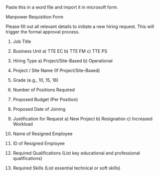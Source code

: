Paste this in a word file and import it in microsoft form.

Manpower Requisition Form

Please fill out all relevant details to initiate a new hiring request. This will trigger the formal approval process.

1. Job Title

2. Business Unit
a) TTE EC
b) TTE FM
c) TTE PS

3. Hiring Type
a) Project/Site-Based
b) Operational

4. Project / Site Name (If Project/Site-Based)

5. Grade (e.g., 10, 15, 18)

6. Number of Positions Required

7. Proposed Budget (Per Position)

8. Proposed Date of Joining

9. Justification for Request
a) New Project
b) Resignation
c) Increased Workload

10. Name of Resigned Employee

11. ID of Resigned Employee

12. Required Qualifications (List key educational and professional qualifications)

13. Required Skills (List essential technical or soft skills)
